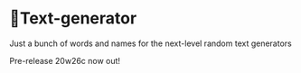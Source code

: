 # 💬Text-generator
Just a bunch of words and names for the next-level random text generators


Pre-release 20w26c now out!
